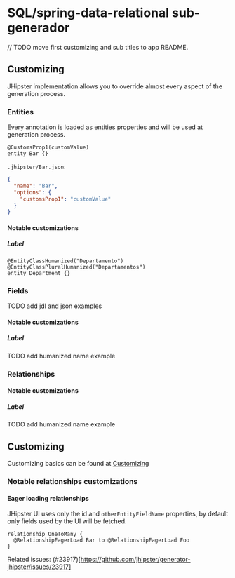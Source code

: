 # SQL/spring-data-relational sub-generador

// TODO move first customizing and sub titles to app README.
## Customizing

JHipster implementation allows you to override almost every aspect of the generation process.

### Entities

Every annotation is loaded as entities properties and will be used at generation process.

```jdl
@CustomsProp1(customValue)
entity Bar {}
```

`.jhipster/Bar.json`:
```json
{
  "name": "Bar",
  "options": {
    "customsProp1": "customValue"
  }
}
```

#### Notable customizations

##### Label

```
@EntityClassHumanized("Departamento")
@EntityClassPluralHumanized("Departamentos")
entity Department {}
```

### Fields

TODO add jdl and json examples

#### Notable customizations

##### Label

TODO add humanized name example

### Relationships

#### Notable customizations

##### Label

TODO add humanized name example

## Customizing

Customizing basics can be found at [Customizing](../app/README.md#customizing)

### Notable relationships customizations

#### Eager loading relationships

JHipster UI uses only the id and `otherEntityFieldName` properties, by default only fields used by the UI will be fetched.

```jdl
relationship OneToMany {
  @RelationshipEagerLoad Bar to @RelationshipEagerLoad Foo
}
```

Related issues: (#23917)[https://github.com/jhipster/generator-jhipster/issues/23917]
